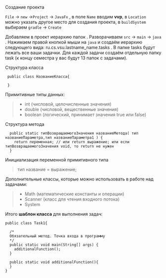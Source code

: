 Создание проекта

```File``` &rarr; ```new``` &rarr;```Project``` &rarr; ```JavaFx``` , в поле ```Name``` вводим **vvp**, в ```Location```
можно указать другое место для создания проекта, в ```buildSystem``` выбираем ```gradle``` &rarr; ```Create```

Добавляем в проект иерархию папок . Разворачиваем  ```src``` &rarr; ```main``` &rarr; ```java``` . Нажимаем правой
кнопкой мыши на ```java``` и создаём иерархию следующего вида: ru.cs.vsu.lastname_name.tasks . В папке tasks будут
лежать все ваши задачки. Для каждой задачи создаём отдельную папку task (к концу семестра у вас будут 13 папок с
задачами).

Структура класса
```
 public class НазваниеКласса{ 
 
 }
```

Примитивные типы данных:
> * int (числовой, целочисленные значения)
> * double (числовой, вещественные значения)
> * boolean (логический, принимает значения true или false)

Структура метода
``` 
  public static типВозвращаемогоЗначения названиеМетода( тип названиеПараметра,тип названиеПараметра1 ) { 
    return переменная; // или return выражение; или если типВозвращаемогоЗначения void, то return не нужен
  }
``` 
Инициализация переменной примитивного типа
> тип название = выражение;

Дополнительные классы, которые можно использовать в работе над задачами:
> * Math (математические константы и операции)
> * Scanner (класс для чтения входного потока)
> * System


Итого **шаблон класса** для выполнения задач:

``` 
public class Task1{

  /*
  Обязательный метод. Точка входа в программу
  */
  public static void main(String[] args) {
    additionalFunction();
  }
  
  public static void additionalFunction(){
  }
}
```


 



